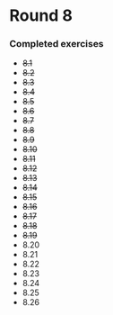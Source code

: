 # Round 8

### Completed exercises


* ~~8.1~~
* ~~8.2~~
* ~~8.3~~
* ~~8.4~~
* ~~8.5~~
* ~~8.6~~
* ~~8.7~~
* ~~8.8~~
* ~~8.9~~
* ~~8.10~~
* ~~8.11~~
* ~~8.12~~
* ~~8.13~~
* ~~8.14~~
* ~~8.15~~
* ~~8.16~~
* ~~8.17~~
* ~~8.18~~
* ~~8.19~~
* 8.20
* 8.21
* 8.22
* 8.23
* 8.24
* 8.25
* 8.26
